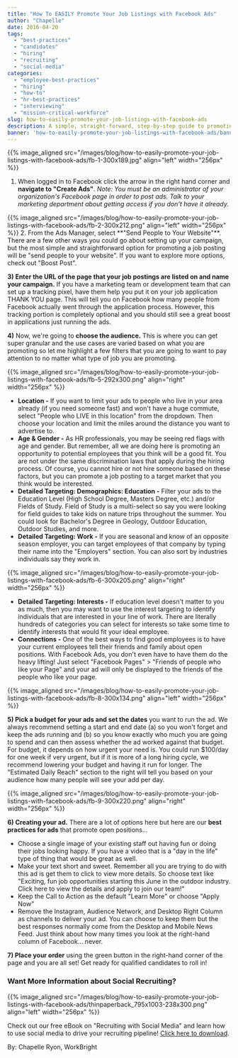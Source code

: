 ```yaml
---
title: "How To EASILY Promote Your Job Listings with Facebook Ads"
author: "Chapelle"
date: 2016-04-20
tags:
  - "best-practices"
  - "candidates"
  - "hiring"
  - "recruiting"
  - "social-media"
categories:
  - "employee-best-practices"
  - "hiring"
  - "how-to"
  - "hr-best-practices"
  - "interviewing"
  - "mission-critical-workforce"
slug: how-to-easily-promote-your-job-listings-with-facebook-ads
description: A simple, straight-forward, step-by-step guide to promoting your open jobs with Facebook ads!
banner: 'how-to-easily-promote-your-job-listings-with-facebook-ads/banner.png'
---
```


{{% image_aligned src="/images/blog/how-to-easily-promote-your-job-listings-with-facebook-ads/fb-1-300x189.jpg" align="left" width="256px" %}}
1. When logged in to Facebook click the arrow in the right hand corner and **navigate to "Create Ads"**. _Note: You must be an administrator of your organization's Facebook page in order to post ads. Talk to your marketing department about getting access if you don't have it already._   
  
<div class='clearfix'></div>
{{% image_aligned src="/images/blog/how-to-easily-promote-your-job-listings-with-facebook-ads/fb-2-300x212.png" align="left" width="256px" %}}
2. From the Ads Manager, select **"Send People to Your Website"**. There are a few other ways you could go about setting up your campaign, but the most simple and straightforward option for promoting a job posting will be "send people to your website". If you want to explore more options, check out "Boost Post".  

<div class='clearfix'></div>
  
**3) Enter the URL of the page that your job postings are listed on and name your campaign.** If you have a marketing team or development team that can set up a tracking pixel, have them help you put it on your job application THANK YOU page. This will tell you on Facebook how many people from Facebook actually went through the application process. However, this tracking portion is completely optional and you should still see a great boost in applications just running the ads.  
  
**4)** Now, we're going to **choose the audience.** This is where you can get super granular and the use cases are varied based on what you are promoting so let me highlight a few filters that you are going to want to pay attention to no matter what type of job you are promoting.

{{% image_aligned src="/images/blog/how-to-easily-promote-your-job-listings-with-facebook-ads/fb-5-292x300.png" align="right" width="256px" %}}

- **Location -** If you want to limit your ads to people who live in your area already (if you need someone fast) and won't have a huge commute, select "People who LIVE in this location" from the dropdown. Then choose your location and limit the miles around the distance you want to advertise to.
- **Age & Gender -** As HR professionals, you may be seeing red flags with age and gender. But remember, all we are doing here is promoting an opportunity to potential employees that you think will be a good fit. You are not under the same discrimination laws that apply during the hiring process. Of course, you cannot hire or not hire someone based on these factors, but you can promote a job posting to a target market that you think would be interested.
- **Detailed Targeting: Demographics: Education -** Filter your ads to the Education Level (High School Degree, Masters Degree, etc.) and/or Fields of Study. Field of Study is a multi-select so say you were looking for field guides to take kids on nature trips throughout the summer. You could look for Bachelor's Degree in Geology, Outdoor Education, Outdoor Studies, and more.
- **Detailed Targeting: Work -** If you are seasonal and know of an opposite season employer, you can target employees of that company by typing their name into the "Employers" section. You can also sort by industries individuals say they work in.

{{% image_aligned src="/images/blog/how-to-easily-promote-your-job-listings-with-facebook-ads/fb-6-300x205.png" align="right" width="256px" %}}

- **Detailed Targeting: Interests -** If education level doesn't matter to you as much, then you may want to use the interest targeting to identify individuals that are interested in your line of work. There are literally hundreds of categories you can select for interests so take some time to identify interests that would fit your ideal employee.
- **Connections -** One of the best ways to find good employees is to have your current employees tell their friends and family about open positions. With Facebook Ads, you don't even have to have them do the heavy lifting! Just select "Facebook Pages" \> "Friends of people who like your Page" and your ad will only be displayed to the friends of the people who like your page.

{{% image_aligned src="/images/blog/how-to-easily-promote-your-job-listings-with-facebook-ads/fb-8-300x134.png" align="left" width="256px" %}}

**5) Pick a budget for your ads and set the dates** you want to run the ad. We always recommend setting a start and end date (a) so you won't forget and keep the ads running and (b) so you know exactly who much you are going to spend and can then assess whether the ad worked against that budget. For budget, it depends on how urgent your need is. You could run $100/day for one week if very urgent, but if it is more of a long hiring cycle, we recommend lowering your budget and having it run for longer. The "Estimated Daily Reach" section to the right will tell you based on your audience how many people will see your add per day.  
  
{{% image_aligned src="/images/blog/how-to-easily-promote-your-job-listings-with-facebook-ads/fb-9-300x220.png" align="right" width="256px" %}}

**6) Creating your ad.** There are a lot of options here but here are our **best practices for ads** that promote open positions...
- Choose a single image of your existing staff out having fun or doing their jobs looking happy. If you have a video that is a "day in the life" type of thing that would be great as well.
- Make your text short and sweet. Remember all you are trying to do with this ad is get them to click to view more details. So choose text like "Exciting, fun job opportunities starting this June in the outdoor industry. Click here to view the details and apply to join our team!"
- Keep the Call to Action as the default "Learn More" or choose "Apply Now"
- Remove the Instagram, Audience Network, and Desktop Right Column as channels to deliver your ad. You can choose to keep them but the best responses normally come from the Desktop and Mobile News Feed. Just think about how many times you look at the right-hand column of Facebook... never.

**7) Place your order** using the green button in the right-hand corner of the page and you are all set! Get ready for qualified candidates to roll in!  
  
### Want More Information about Social Recruiting?
  
{{% image_aligned src="/images/blog/how-to-easily-promote-your-job-listings-with-facebook-ads/thinpaperback_795x1003-238x300.png" align="left" width="256px" %}}

Check out our free eBook on "Recruiting with Social Media" and learn how to use social media to drive your recruiting pipeline! [Click here to download](/socialrecruiting).
  
By: Chapelle Ryon, WorkBright

<div class='clearfix'></div>